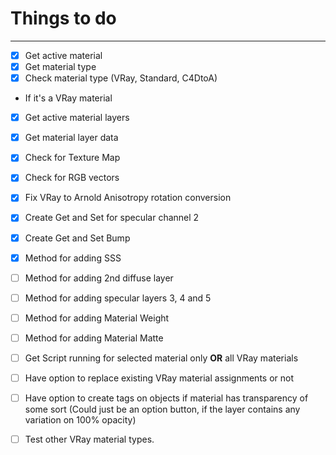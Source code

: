 # Things to do
---

- [x] Get active material  
- [x] Get material type  
- [x] Check material type (VRay, Standard, C4DtoA)  
 - If it's a VRay material  
 - [x] Get active material layers  
 - [x] Get material layer data  
 - [x] Check for Texture Map  
 - [x] Check for RGB vectors  
- [x] Fix VRay to Arnold Anisotropy rotation conversion  
- [x] Create Get and Set for specular channel 2  
- [x] Create Get and Set Bump  
- [x] Method for adding SSS  
- [ ] Method for adding 2nd diffuse layer  
- [ ] Method for adding specular layers 3, 4 and 5  
- [ ] Method for adding Material Weight  
- [ ] Method for adding Material Matte  
- [ ] Get Script running for selected material only **OR** all VRay materials  
- [ ] Have option to replace existing VRay material assignments or not  
- [ ] Have option to create tags on objects if material has transparency of some sort (Could just be an option   button, if the layer contains any variation on 100% opacity)  

- [ ] Test other VRay material types.  
